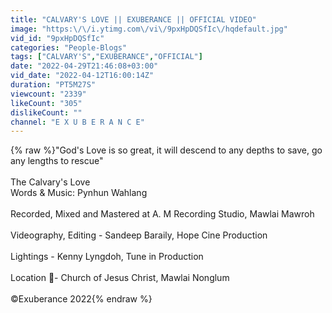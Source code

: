 ```yaml
---
title: "CALVARY'S LOVE || EXUBERANCE || OFFICIAL VIDEO"
image: "https:\/\/i.ytimg.com\/vi\/9pxHpDQSfIc\/hqdefault.jpg"
vid_id: "9pxHpDQSfIc"
categories: "People-Blogs"
tags: ["CALVARY'S","EXUBERANCE","OFFICIAL"]
date: "2022-04-29T21:46:08+03:00"
vid_date: "2022-04-12T16:00:14Z"
duration: "PT5M27S"
viewcount: "2339"
likeCount: "305"
dislikeCount: ""
channel: "E X U B E R A N C E"
---
```

{% raw %}&quot;God's Love is so great, it will descend to any depths to save, go any lengths to rescue&quot;<br /><br />The Calvary's Love<br />Words &amp; Music: Pynhun Wahlang <br /><br />Recorded, Mixed and Mastered at A. M Recording Studio, Mawlai Mawroh<br /><br />Videography, Editing - Sandeep Baraily, Hope Cine Production<br /><br />Lightings - Kenny Lyngdoh, Tune in Production<br /><br />Location 📍- Church of Jesus Christ, Mawlai Nonglum<br /><br />©Exuberance 2022{% endraw %}
